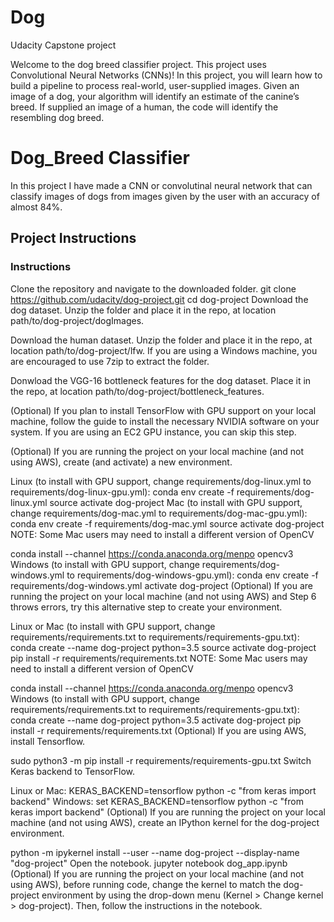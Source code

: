 # Dog
Udacity Capstone project

Welcome to the dog breed classifier project. This project uses Convolutional Neural Networks (CNNs)! In this project, you will learn how to build a pipeline to process real-world, user-supplied images. Given an image of a dog, your algorithm will identify an estimate of the canine’s breed. If supplied an image of a human, the code will identify the resembling dog breed. 

# Dog_Breed Classifier

In this project I have made a CNN or convolutinal neural network that can classify images of dogs from images given by the user with an accuracy of almost 84%.

## Project Instructions
### Instructions
Clone the repository and navigate to the downloaded folder.
git clone https://github.com/udacity/dog-project.git
cd dog-project
Download the dog dataset. Unzip the folder and place it in the repo, at location path/to/dog-project/dogImages.

Download the human dataset. Unzip the folder and place it in the repo, at location path/to/dog-project/lfw. If you are using a Windows machine, you are encouraged to use 7zip to extract the folder.

Donwload the VGG-16 bottleneck features for the dog dataset. Place it in the repo, at location path/to/dog-project/bottleneck_features.

(Optional) If you plan to install TensorFlow with GPU support on your local machine, follow the guide to install the necessary NVIDIA software on your system. If you are using an EC2 GPU instance, you can skip this step.

(Optional) If you are running the project on your local machine (and not using AWS), create (and activate) a new environment.

Linux (to install with GPU support, change requirements/dog-linux.yml to requirements/dog-linux-gpu.yml):
conda env create -f requirements/dog-linux.yml
source activate dog-project
Mac (to install with GPU support, change requirements/dog-mac.yml to requirements/dog-mac-gpu.yml):
conda env create -f requirements/dog-mac.yml
source activate dog-project
NOTE: Some Mac users may need to install a different version of OpenCV

conda install --channel https://conda.anaconda.org/menpo opencv3
Windows (to install with GPU support, change requirements/dog-windows.yml to requirements/dog-windows-gpu.yml):
conda env create -f requirements/dog-windows.yml
activate dog-project
(Optional) If you are running the project on your local machine (and not using AWS) and Step 6 throws errors, try this alternative step to create your environment.

Linux or Mac (to install with GPU support, change requirements/requirements.txt to requirements/requirements-gpu.txt):
conda create --name dog-project python=3.5
source activate dog-project
pip install -r requirements/requirements.txt
NOTE: Some Mac users may need to install a different version of OpenCV

conda install --channel https://conda.anaconda.org/menpo opencv3
Windows (to install with GPU support, change requirements/requirements.txt to requirements/requirements-gpu.txt):
conda create --name dog-project python=3.5
activate dog-project
pip install -r requirements/requirements.txt
(Optional) If you are using AWS, install Tensorflow.

sudo python3 -m pip install -r requirements/requirements-gpu.txt
Switch Keras backend to TensorFlow.

Linux or Mac:
 KERAS_BACKEND=tensorflow python -c "from keras import backend"
Windows:
 set KERAS_BACKEND=tensorflow
 python -c "from keras import backend"
(Optional) If you are running the project on your local machine (and not using AWS), create an IPython kernel for the dog-project environment.

python -m ipykernel install --user --name dog-project --display-name "dog-project"
Open the notebook.
jupyter notebook dog_app.ipynb
(Optional) If you are running the project on your local machine (and not using AWS), before running code, change the kernel to match the dog-project environment by using the drop-down menu (Kernel > Change kernel > dog-project). Then, follow the instructions in the notebook.

